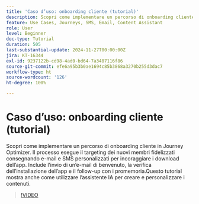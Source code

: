 ```yaml
---
title: 'Caso d’uso: onboarding cliente (tutorial)'
description: Scopri come implementare un percorso di onboarding cliente in Adobe Journey Optimizer (AJO).Il processo esegue il targeting dei nuovi membri fidelizzati, consegnando e-mail e SMS personalizzati per incoraggiare i download dell’app.Include l’invio di un’e-mail di benvenuto, la verifica dell’installazione dell’app e il follow-up con i promemoria.Questo tutorial mostra anche come utilizzare l’assistente IA per creare e personalizzare i contenuti.
feature: Use Cases, Journeys, SMS, Email, Content Assistant
role: User
level: Beginner
doc-type: Tutorial
duration: 505
last-substantial-update: 2024-11-27T00:00:00Z
jira: KT-16344
exl-id: 9237122b-cd98-4ad0-bd64-7a3407116f86
source-git-commit: efe6a95b3b0ae1694c85b3868a3270b255d3dac7
workflow-type: ht
source-wordcount: '126'
ht-degree: 100%

---
```


# Caso d’uso: onboarding cliente (tutorial)

Scopri come implementare un percorso di onboarding cliente in Journey Optimizer. Il processo esegue il targeting dei nuovi membri fidelizzati consegnando e-mail e SMS personalizzati per incoraggiare i download dell’app. Include l’invio di un’e-mail di benvenuto, la verifica dell’installazione dell’app e il follow-up con i promemoria.Questo tutorial mostra anche come utilizzare l’assistente IA per creare e personalizzare i contenuti.

>[!VIDEO](https://video.tv.adobe.com/v/3440650/?learn=on&enablevpops)
